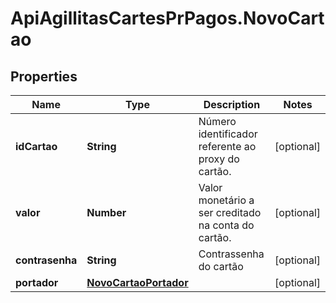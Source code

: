 # ApiAgillitasCartesPrPagos.NovoCartao

## Properties
Name | Type | Description | Notes
------------ | ------------- | ------------- | -------------
**idCartao** | **String** | Número identificador referente ao proxy do cartão. | [optional] 
**valor** | **Number** | Valor monetário  a ser creditado na conta do cartão. | [optional] 
**contrasenha** | **String** | Contrassenha do cartão | [optional] 
**portador** | [**NovoCartaoPortador**](NovoCartaoPortador.md) |  | [optional] 


